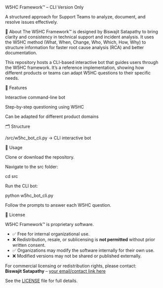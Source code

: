 W5HC Framework™ – CLI Version Only

A structured approach for Support Teams to analyze, document, and resolve issues effectively.

📌 About
The W5HC Framework™ is designed by Biswajit Satapathy to bring clarity and consistency in technical support and incident analysis. It uses the W5HC method (What, When, Change, Who, Which, How, Why) to structure information for faster root cause analysis (RCA) and better documentation.

This repository hosts a CLI-based interactive bot that guides users through the W5HC framework. It’s a reference implementation, showing how different products or teams can adapt W5HC questions to their specific needs.

🎯 Features

Interactive command-line bot

Step-by-step questioning using W5HC

Can be adapted for different product domains

🗂️ Structure

/src/w5hc_bot_cli.py → CLI interactive bot

🚀 Usage

Clone or download the repository.

Navigate to the src folder:

cd src


Run the CLI bot:

python w5hc_bot_cli.py


Follow the prompts to answer each W5HC question.


📜 License

W5HC Framework™ is proprietary software.  

- ✅ Free for internal organizational use.  
- ❌ Redistribution, resale, or sublicensing is **not permitted** without prior written consent.  
- ✅ Organizations may modify the software internally for their own use.  
- ❌ Modified versions may not be shared or published externally.  

For commercial licensing or redistribution rights, please contact:  
**Biswajit Satapathy** – [your email/contact link here](biswajitsatapathy88@gmail.com)

See the [LICENSE](./LICENSE.txt) file for full details.
